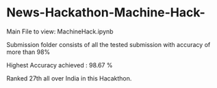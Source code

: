 # News-Hackathon-Machine-Hack-

Main File to view: MachineHack.ipynb

Submission folder consists of all the tested submission with accuracy of more than 98%

Highest Accuracy achieved : 98.67 %

Ranked 27th all over India in this Hacakthon.
